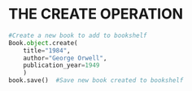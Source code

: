 # THE CREATE OPERATION

```python
#Create a new book to add to bookshelf
Book.object.create(
    title="1984", 
    author="George Orwell", 
    publication_year=1949
    )
book.save()  #Save new book created to bookshelf
```
